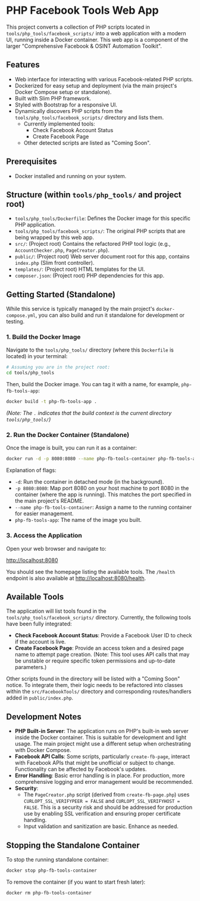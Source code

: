 # PHP Facebook Tools Web App

This project converts a collection of PHP scripts located in `tools/php_tools/facebook_scripts/` into a web application with a modern UI, running inside a Docker container. This web app is a component of the larger "Comprehensive Facebook & OSINT Automation Toolkit".

## Features

- Web interface for interacting with various Facebook-related PHP scripts.
- Dockerized for easy setup and deployment (via the main project's Docker Compose setup or standalone).
- Built with Slim PHP framework.
- Styled with Bootstrap for a responsive UI.
- Dynamically discovers PHP scripts from the `tools/php_tools/facebook_scripts/` directory and lists them.
    - Currently implemented tools:
        - Check Facebook Account Status
        - Create Facebook Page
    - Other detected scripts are listed as "Coming Soon".

## Prerequisites

- Docker installed and running on your system.

## Structure (within `tools/php_tools/` and project root)

- `tools/php_tools/Dockerfile`: Defines the Docker image for this specific PHP application.
- `tools/php_tools/facebook_scripts/`: The original PHP scripts that are being wrapped by this web app.
- `src/`: (Project root) Contains the refactored PHP tool logic (e.g., `AccountChecker.php`, `PageCreator.php`).
- `public/`: (Project root) Web server document root for this app, contains `index.php` (Slim front controller).
- `templates/`: (Project root) HTML templates for the UI.
- `composer.json`: (Project root) PHP dependencies for this app.


## Getting Started (Standalone)

While this service is typically managed by the main project's `docker-compose.yml`, you can also build and run it standalone for development or testing.

### 1. Build the Docker Image

Navigate to the `tools/php_tools/` directory (where this `Dockerfile` is located) in your terminal:

```bash
# Assuming you are in the project root:
cd tools/php_tools
```

Then, build the Docker image. You can tag it with a name, for example, `php-fb-tools-app`:

```bash
docker build -t php-fb-tools-app .
```
*(Note: The `.` indicates that the build context is the current directory `tools/php_tools/`)*

### 2. Run the Docker Container (Standalone)

Once the image is built, you can run it as a container:

```bash
docker run -d -p 8080:8080 --name php-fb-tools-container php-fb-tools-app
```

Explanation of flags:
- `-d`: Run the container in detached mode (in the background).
- `-p 8080:8080`: Map port 8080 on your host machine to port 8080 in the container (where the app is running). This matches the port specified in the main project's README.
- `--name php-fb-tools-container`: Assign a name to the running container for easier management.
- `php-fb-tools-app`: The name of the image you built.

### 3. Access the Application

Open your web browser and navigate to:

[http://localhost:8080](http://localhost:8080)

You should see the homepage listing the available tools. The `/health` endpoint is also available at [http://localhost:8080/health](http://localhost:8080/health).

## Available Tools

The application will list tools found in the `tools/php_tools/facebook_scripts/` directory.
Currently, the following tools have been fully integrated:

- **Check Facebook Account Status**: Provide a Facebook User ID to check if the account is live.
- **Create Facebook Page**: Provide an access token and a desired page name to attempt page creation. (Note: This tool uses API calls that may be unstable or require specific token permissions and up-to-date parameters.)

Other scripts found in the directory will be listed with a "Coming Soon" notice. To integrate them, their logic needs to be refactored into classes within the `src/FacebookTools/` directory and corresponding routes/handlers added in `public/index.php`.

## Development Notes

- **PHP Built-in Server**: The application runs on PHP's built-in web server inside the Docker container. This is suitable for development and light usage. The main project might use a different setup when orchestrating with Docker Compose.
- **Facebook API Calls**: Some scripts, particularly `create-fb-page`, interact with Facebook APIs that might be unofficial or subject to change. Functionality can be affected by Facebook's updates.
- **Error Handling**: Basic error handling is in place. For production, more comprehensive logging and error management would be recommended.
- **Security**:
    - The `PageCreator.php` script (derived from `create-fb-page.php`) uses `CURLOPT_SSL_VERIFYPEER = FALSE` and `CURLOPT_SSL_VERIFYHOST = FALSE`. This is a security risk and should be addressed for production use by enabling SSL verification and ensuring proper certificate handling.
    - Input validation and sanitization are basic. Enhance as needed.

## Stopping the Standalone Container

To stop the running standalone container:

```bash
docker stop php-fb-tools-container
```

To remove the container (if you want to start fresh later):

```bash
docker rm php-fb-tools-container
```
